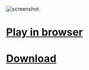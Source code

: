 ![screenshot](https://github.com/adrienmalin/TETRIS3000/raw/master/screenshot.png "Screenshot")

# [Play in browser](https://adrienmalin.github.io/TETRIS3000/web/TETRIS3000.html)

# [Download](https://github.com/adrienmalin/TETRIS3000/releases)
